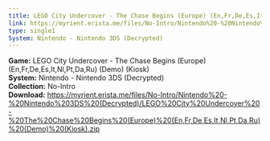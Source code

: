 ```yaml
---
title: LEGO City Undercover - The Chase Begins (Europe) (En,Fr,De,Es,It,Nl,Pt,Da,Ru) (Demo) (Kiosk)
link: https://myrient.erista.me/files/No-Intro/Nintendo%20-%20Nintendo%203DS%20(Decrypted)/LEGO%20City%20Undercover%20-%20The%20Chase%20Begins%20(Europe)%20(En,Fr,De,Es,It,Nl,Pt,Da,Ru)%20(Demo)%20(Kiosk).zip
type: single1
System: Nintendo - Nintendo 3DS (Decrypted)
---
```

<b>Game:</b> LEGO City Undercover - The Chase Begins (Europe) (En,Fr,De,Es,It,Nl,Pt,Da,Ru) (Demo) (Kiosk)<br>
<b>System:</b> Nintendo - Nintendo 3DS (Decrypted)<br>
<b>Collection:</b> No-Intro<br>
<b>Download:</b> https://myrient.erista.me/files/No-Intro/Nintendo%20-%20Nintendo%203DS%20(Decrypted)/LEGO%20City%20Undercover%20-%20The%20Chase%20Begins%20(Europe)%20(En,Fr,De,Es,It,Nl,Pt,Da,Ru)%20(Demo)%20(Kiosk).zip